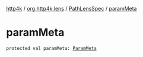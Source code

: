 [http4k](../../index.md) / [org.http4k.lens](../index.md) / [PathLensSpec](index.md) / [paramMeta](./param-meta.md)

# paramMeta

`protected val paramMeta: `[`ParamMeta`](../-param-meta/index.md)